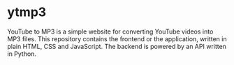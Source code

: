 # ytmp3

YouTube to MP3 is a simple website for converting YouTube videos into MP3 files. This repository contains the frontend or the application, written in plain HTML, CSS and JavaScript. The backend is powered by an API written in Python.
